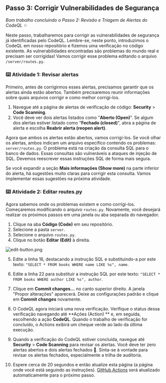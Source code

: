 <!--
  <<< Author notes: Step 3 >>>
  Start this step by acknowledging the previous step.
  Define terms and link to docs.github.com.
  TBD-step-3-notes.
-->

## Passo 3: Corrigir Vulnerabilidades de Segurança

_Bom trabalho concluindo o Passo 2: Revisão e Triagem de Alertas do CodeQL :sparkles:_

Neste passo, trabalharemos para corrigir as vulnerabilidades de segurança já identificadas pelo CodeQL. Lembre-se, neste ponto, introduzimos o CodeQL em nosso repositório e fizemos uma verificação no código existente. As vulnerabilidades encontradas são problemas do mundo real e precisam ser corrigidas! Vamos corrigir esse problema editando o arquivo `/server/routes.py`.

### :keyboard: Atividade 1: Revisar alertas

Primeiro, antes de corrigirmos esses alertas, precisamos garantir que os alertas ainda estão abertos. Também precisaremos reunir informações sobre quais arquivos corrigir e como melhor corrigi-los.

1. Navegue até a página de alertas de verificação de código: **Security** > **Code Scanning**.
2. Você deve ver dois alertas listados como "**Aberto (Open)**". Se algum dos alertas estiver listado como "**Fechado (closed)**", abra a página de alerta e escolha **Reabrir alerta (reopen alert)**.

Agora que ambos os alertas estão abertos, vamos corrigi-los. Se você olhar os alertas, ambos indicam um arquivo específico contendo os problemas: `server/routes.py`. O problema está na criação da consulta SQL para o banco de dados. Essas consultas são vulneráveis a ataques de injeção de SQL. Devemos reescrever essas instruções SQL de forma mais segura.

Se você expandir a seção **Mais informações (Show more)** na parte inferior do alerta, há sugestões muito claras para corrigir esta consulta. Vamos implementar essas sugestões na próxima atividade.

### :keyboard: Atividade 2: Editar routes.py

Agora sabemos onde os problemas existem e como corrigi-los. Começaremos modificando o arquivo `routes.py`. Novamente, você desejará realizar os próximos passos em uma janela ou aba separada do navegador.

1. Clique na aba **Código (Code)** em seu repositório.
2. Selecione a pasta `server`.
3. Selecione o arquivo `routes.py`.
4. Clique no botão **Editar (Edit)** à direita.

  ![edit-button.png](/images/edit-button.png)

5. Edite a linha 16, destacando a instrução SQL e substituindo-a por este texto: `"SELECT * FROM books WHERE name LIKE %s", name`.

6. Edite a linha 22 para substituir a instrução SQL por este texto: `"SELECT * FROM books WHERE author LIKE %s", author`.

7. Clique em **Commit changes...** no canto superior direito. A janela "Propor alterações" aparecerá. Deixe as configurações padrão e clique em **Commit changes** novamente.
8. O CodeQL agora iniciará uma nova verificação. Verifique o status dessa verificação navegando até **Ações (Action) ** e, em seguida, escolhendo a ação **CodeQL**. Quando o trabalho de verificação for concluído, o Actions exibirá um cheque verde ao lado da última execução.
9. Quando a verificação do CodeQL estiver concluída, navegue até **Security** > **Code Scanning** para revisar os alertas. Você deve ter zero alertas abertos e dois alertas fechados 🎉. Sinta-se à vontade para revisar os alertas fechados, especialmente a trilha de auditoria.
10. Espere cerca de 20 segundos e então atualize esta página (a página onde você está seguindo as instruções). [GitHub Actions](https://docs.github.com/en/actions) será atualizado automaticamente para o próximo passo.

